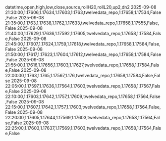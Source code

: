 datetime,open,high,low,close,source,rollH20,rollL20,up2,dn2
2025-09-08 21:30:00,1.17606,1.17634,1.17603,1.1763,twelvedata_repo,1.17658,1.17534,False,False
2025-09-08 21:35:00,1.1763,1.17638,1.1762,1.17633,twelvedata_repo,1.17658,1.17555,False,False
2025-09-08 21:40:00,1.17629,1.17636,1.17592,1.17605,twelvedata_repo,1.17658,1.17584,False,False
2025-09-08 21:45:00,1.17607,1.17624,1.1759,1.17618,twelvedata_repo,1.17658,1.17584,False,False
2025-09-08 21:50:00,1.17617,1.17623,1.17604,1.17612,twelvedata_repo,1.17658,1.17584,False,False
2025-09-08 21:55:00,1.17616,1.17656,1.17603,1.17627,twelvedata_repo,1.17658,1.17584,False,False
2025-09-08 22:00:00,1.1763,1.1765,1.17567,1.176,twelvedata_repo,1.17658,1.17584,False,False
2025-09-08 22:05:00,1.17597,1.17636,1.17564,1.17603,twelvedata_repo,1.17658,1.17567,False,False
2025-09-08 22:10:00,1.17603,1.17642,1.1757,1.17609,twelvedata_repo,1.17658,1.17564,False,False
2025-09-08 22:15:00,1.17607,1.17642,1.1757,1.17603,twelvedata_repo,1.17658,1.17564,False,False
2025-09-08 22:20:00,1.17605,1.17644,1.17569,1.17603,twelvedata_repo,1.17658,1.17564,False,False
2025-09-08 22:25:00,1.17603,1.17637,1.17569,1.17603,twelvedata_repo,1.17658,1.17564,False,False
